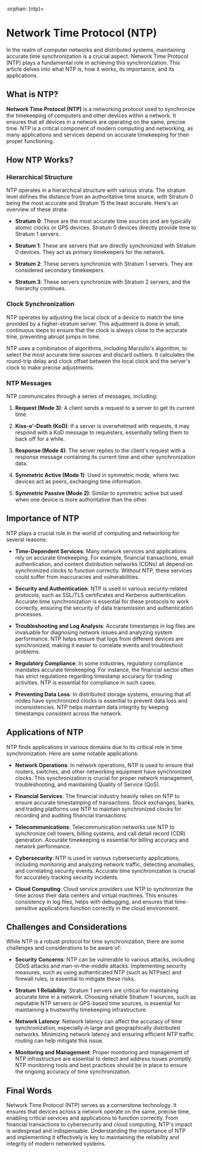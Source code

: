 :orphan:
(ntp)=

# Network Time Protocol (NTP)

In the realm of computer networks and distributed systems, maintaining accurate time synchronization is a crucial aspect. Network Time Protocol (NTP) plays a fundamental role in achieving this synchronization. This article delves into what NTP is, how it works, its importance, and its applications.

## What is NTP?

**Network Time Protocol (NTP)** is a networking protocol used to synchronize the timekeeping of computers and other devices within a network. It ensures that all devices in a network are operating on the same, precise time. NTP is a critical component of modern computing and networking, as many applications and services depend on accurate timekeeping for their proper functioning.

## How NTP Works?

### Hierarchical Structure

NTP operates in a hierarchical structure with various strata. The stratum level defines the distance from an authoritative time source, with Stratum 0 being the most accurate and Stratum 15 the least accurate. Here's an overview of these strata:

- **Stratum 0**: These are the most accurate time sources and are typically atomic clocks or GPS devices. Stratum 0 devices directly provide time to Stratum 1 servers.

- **Stratum 1**: These are servers that are directly synchronized with Stratum 0 devices. They act as primary timekeepers for the network.

- **Stratum 2**: These servers synchronize with Stratum 1 servers. They are considered secondary timekeepers.

- **Stratum 3**: These servers synchronize with Stratum 2 servers, and the hierarchy continues.

### Clock Synchronization

NTP operates by adjusting the local clock of a device to match the time provided by a higher-stratum server. This adjustment is done in small, continuous steps to ensure that the clock is always close to the accurate time, preventing abrupt jumps in time. 

NTP uses a combination of algorithms, including Marzullo's algorithm, to select the most accurate time sources and discard outliers. It calculates the round-trip delay and clock offset between the local clock and the server's clock to make precise adjustments.

### NTP Messages

NTP communicates through a series of messages, including:

1. **Request (Mode 3)**: A client sends a request to a server to get its current time.

2. **Kiss-o'-Death (KoD)**: If a server is overwhelmed with requests, it may respond with a KoD message to requesters, essentially telling them to back off for a while.

3. **Response (Mode 4)**: The server replies to the client's request with a response message containing its current time and other synchronization data.

4. **Symmetric Active (Mode 1)**: Used in symmetric mode, where two devices act as peers, exchanging time information.

5. **Symmetric Passive (Mode 2)**: Similar to symmetric active but used when one device is more authoritative than the other.

## Importance of NTP

NTP plays a crucial role in the world of computing and networking for several reasons:

- **Time-Dependent Services**: Many network services and applications rely on accurate timekeeping. For example, financial transactions, email authentication, and content distribution networks (CDNs) all depend on synchronized clocks to function correctly. Without NTP, these services could suffer from inaccuracies and vulnerabilities.

- **Security and Authentication**: NTP is used in various security-related protocols, such as SSL/TLS certificates and Kerberos authentication. Accurate time synchronization is essential for these protocols to work correctly, ensuring the security of data transmission and authentication processes.

- **Troubleshooting and Log Analysis**: Accurate timestamps in log files are invaluable for diagnosing network issues and analyzing system performance. NTP helps ensure that logs from different devices are synchronized, making it easier to correlate events and troubleshoot problems.

- **Regulatory Compliance**: In some industries, regulatory compliance mandates accurate timekeeping. For instance, the financial sector often has strict regulations regarding timestamp accuracy for trading activities. NTP is essential for compliance in such cases.

- **Preventing Data Loss**: In distributed storage systems, ensuring that all nodes have synchronized clocks is essential to prevent data loss and inconsistencies. NTP helps maintain data integrity by keeping timestamps consistent across the network.

## Applications of NTP

NTP finds applications in various domains due to its critical role in time synchronization. Here are some notable applications:

- **Network Operations**: In network operations, NTP is used to ensure that routers, switches, and other networking equipment have synchronized clocks. This synchronization is crucial for proper network management, troubleshooting, and maintaining Quality of Service (QoS).

- **Financial Services**: The financial industry heavily relies on NTP to ensure accurate timestamping of transactions. Stock exchanges, banks, and trading platforms use NTP to maintain synchronized clocks for recording and auditing financial transactions.

- **Telecommunications**: Telecommunication networks use NTP to synchronize cell towers, billing systems, and call detail record (CDR) generation. Accurate timekeeping is essential for billing accuracy and network performance.

- **Cybersecurity**: NTP is used in various cybersecurity applications, including monitoring and analyzing network traffic, detecting anomalies, and correlating security events. Accurate time synchronization is crucial for accurately tracking security incidents.

- **Cloud Computing**: Cloud service providers use NTP to synchronize the time across their data centers and virtual machines. This ensures consistency in log files, helps with debugging, and ensures that time-sensitive applications function correctly in the cloud environment.

## Challenges and Considerations

While NTP is a robust protocol for time synchronization, there are some challenges and considerations to be aware of:

- **Security Concerns**: NTP can be vulnerable to various attacks, including DDoS attacks and man-in-the-middle attacks. Implementing security measures, such as using authenticated NTP (such as NTPsec) and firewall rules, is essential to mitigate these risks.

- **Stratum 1 Reliability**: Stratum 1 servers are critical for maintaining accurate time in a network. Choosing reliable Stratum 1 sources, such as reputable NTP servers or GPS-based time sources, is essential for maintaining a trustworthy timekeeping infrastructure.

- **Network Latency**: Network latency can affect the accuracy of time synchronization, especially in large and geographically distributed networks. Minimizing network latency and ensuring efficient NTP traffic routing can help mitigate this issue.

- **Monitoring and Management**: Proper monitoring and management of NTP infrastructure are essential to detect and address issues promptly. NTP monitoring tools and best practices should be in place to ensure the ongoing accuracy of time synchronization.

## Final Words

Network Time Protocol (NTP) serves as a cornerstone technology. It ensures that devices across a network operate on the same, precise time, enabling critical services and applications to function correctly. From financial transactions to cybersecurity and cloud computing, NTP's impact is widespread and indispensable. Understanding the importance of NTP and implementing it effectively is key to maintaining the reliability and integrity of modern networked systems.